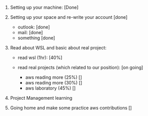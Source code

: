 1. Setting up your machine: [Done]
2. Setting up your space and re-write your account [done]
    - outlook: [done]
    - mail: [done]
    - something [done]

3. Read about WSL and basic about real project:

    - read wsl (1hr): [40%]

    - read real projects (which related to our position): [on going]

        - aws reading more (25%) []
        - aws reading more (30%) []
        - aws laboratory (45%) []

4. Project Management learning 


5. Going home and make some practice aws contributions []
